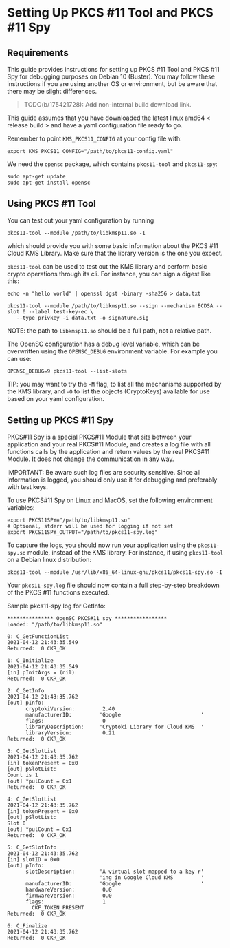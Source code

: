 # Setting Up PKCS #11 Tool and PKCS #11 Spy

## Requirements

This guide provides instructions for setting up PKCS #11 Tool and PKCS #11 Spy
for debugging purposes on Debian 10 (Buster). You may follow these instructions
if you are using another OS or environment, but be aware that there may be
slight differences.

> TODO(b/175421728): Add non-internal build download link.

This guide assumes that you have downloaded the latest linux amd64 < release
build > and have a yaml configuration file ready to go.

Remember to point `KMS_PKCS11_CONFIG` at your config file with:

```
export KMS_PKCS11_CONFIG="/path/to/pkcs11-config.yaml"
```

We need the `opensc` package, which contains `pkcs11-tool` and `pkcs11-spy`:

```
sudo apt-get update
sudo apt-get install opensc
```

## Using PKCS #11 Tool

You can test out your yaml configuration by running

```
pkcs11-tool --module /path/to/libkmsp11.so -I
```

which should provide you with some basic information about the PKCS #11 Cloud
KMS Library. Make sure that the library version is the one you expect.

`pkcs11-tool` can be used to test out the KMS library and perform basic crypto
operations through its cli. For instance, you can sign a digest like this:

```
echo -n "hello world" | openssl dgst -binary -sha256 > data.txt

pkcs11-tool --module /path/to/libkmsp11.so --sign --mechanism ECDSA --slot 0 --label test-key-ec \
   --type privkey -i data.txt -o signature.sig
```

NOTE: the path to `libkmsp11.so` should be a full path, not a relative path.

The OpenSC configuration has a debug level variable, which can be overwritten
using the `OPENSC_DEBUG` environment variable. For example you can use:

```
OPENSC_DEBUG=9 pkcs11-tool --list-slots
```

TIP: you may want to try the `-M` flag, to list all the mechanisms supported by
the KMS library, and `-O` to list the objects (CryptoKeys) available for use
based on your yaml configuration.

## Setting up PKCS #11 Spy

PKCS#11 Spy is a special PKCS#11 Module that sits between your application and
your real PKCS#11 Module, and creates a log file with all functions calls by the
application and return values by the real PKCS#11 Module. It does not change the
communication in any way.

IMPORTANT: Be aware such log files are security sensitive. Since all information
is logged, you should only use it for debugging and preferably with test keys.

To use PKCS#11 Spy on Linux and MacOS, set the following environment variables:

```
export PKCS11SPY="/path/to/libkmsp11.so"
# Optional, stderr will be used for logging if not set
export PKCS11SPY_OUTPUT="/path/to/pkcs11-spy.log"
```

To capture the logs, you should now run your application using the
`pkcs11-spy.so` module, instead of the KMS library. For instance, if using
`pkcs11-tool` on a Debian linux distribution:

```
pkcs11-tool --module /usr/lib/x86_64-linux-gnu/pkcs11/pkcs11-spy.so -I
```

Your `pkcs11-spy.log` file should now contain a full step-by-step breakdown of
the PKCS #11 functions executed.

<section class="zippy">

Sample pkcs11-spy log for GetInfo:

```
*************** OpenSC PKCS#11 spy *****************
Loaded: "/path/to/libkmsp11.so"

0: C_GetFunctionList
2021-04-12 21:43:35.549
Returned:  0 CKR_OK

1: C_Initialize
2021-04-12 21:43:35.549
[in] pInitArgs = (nil)
Returned:  0 CKR_OK

2: C_GetInfo
2021-04-12 21:43:35.762
[out] pInfo:
      cryptokiVersion:         2.40
      manufacturerID:         'Google                          '
      flags:                   0
      libraryDescription:     'Cryptoki Library for Cloud KMS  '
      libraryVersion:          0.21
Returned:  0 CKR_OK

3: C_GetSlotList
2021-04-12 21:43:35.762
[in] tokenPresent = 0x0
[out] pSlotList:
Count is 1
[out] *pulCount = 0x1
Returned:  0 CKR_OK

4: C_GetSlotList
2021-04-12 21:43:35.762
[in] tokenPresent = 0x0
[out] pSlotList:
Slot 0
[out] *pulCount = 0x1
Returned:  0 CKR_OK

5: C_GetSlotInfo
2021-04-12 21:43:35.762
[in] slotID = 0x0
[out] pInfo:
      slotDescription:        'A virtual slot mapped to a key r'
                              'ing in Google Cloud KMS         '
      manufacturerID:         'Google                          '
      hardwareVersion:         0.0
      firmwareVersion:         0.0
      flags:                   1
        CKF_TOKEN_PRESENT
Returned:  0 CKR_OK

6: C_Finalize
2021-04-12 21:43:35.762
Returned:  0 CKR_OK
```

</section>

